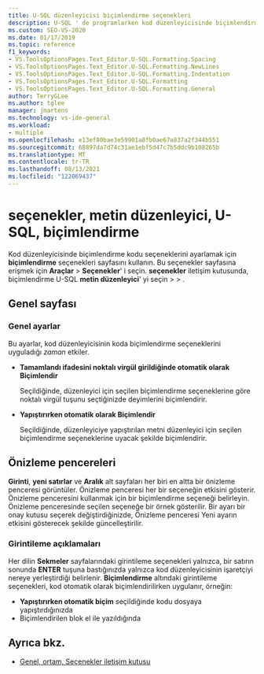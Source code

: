 ```yaml
---
title: U-SQL düzenleyicisi biçimlendirme seçenekleri
description: U-SQL ' de programlarken kod düzenleyicisinde biçimlendirme kodu seçeneklerini ayarlamak için biçimlendirme seçenekleri sayfasını ve alt sayfalarını nasıl kullanacağınızı öğrenin.
ms.custom: SEO-VS-2020
ms.date: 01/17/2019
ms.topic: reference
f1_keywords:
- VS.ToolsOptionsPages.Text_Editor.U-SQL.Formatting.Spacing
- VS.ToolsOptionsPages.Text_Editor.U-SQL.Formatting.NewLines
- VS.ToolsOptionsPages.Text_Editor.U-SQL.Formatting.Indentation
- VS.ToolsOptionsPages.Text_Editor.U-SQL.Formatting
- VS.ToolsOptionsPages.Text_Editor.U-SQL.Formatting.General
author: TerryGLee
ms.author: tglee
manager: jmartens
ms.technology: vs-ide-general
ms.workload:
- multiple
ms.openlocfilehash: e13ef80bae3e59901a8fb0ae67a837a2f344b551
ms.sourcegitcommit: 68897da7d74c31ae1ebf5d47c7b5ddc9b108265b
ms.translationtype: MT
ms.contentlocale: tr-TR
ms.lasthandoff: 08/13/2021
ms.locfileid: "122069437"
---
```

# <a name="options-text-editor-u-sql-formatting"></a>seçenekler, metin düzenleyici, U-SQL, biçimlendirme

Kod düzenleyicisinde biçimlendirme kodu seçeneklerini ayarlamak için **biçimlendirme** seçenekleri sayfasını kullanın. Bu seçenekler sayfasına erişmek için **Araçlar**  >  **Seçenekler**' i seçin. **seçenekler** iletişim kutusunda, biçimlendirme U-SQL **metin düzenleyici**' yi seçin  >    >  .

## <a name="general-page"></a>Genel sayfası

### <a name="general-settings"></a>Genel ayarlar

Bu ayarlar, kod düzenleyicisinin koda biçimlendirme seçeneklerini uyguladığı *zaman* etkiler.

- **Tamamlandı ifadesini noktalı virgül girildiğinde otomatik olarak Biçimlendir**

   Seçildiğinde, düzenleyici için seçilen biçimlendirme seçeneklerine göre noktalı virgül tuşunu seçtiğinizde deyimlerini biçimlendirir.

- **Yapıştırırken otomatik olarak Biçimlendir**

   Seçildiğinde, düzenleyiciye yapıştırılan metni düzenleyici için seçilen biçimlendirme seçeneklerine uyacak şekilde biçimlendirir.

## <a name="preview-windows"></a>Önizleme pencereleri

**Girinti**, **yeni satırlar** ve **Aralık** alt sayfaları her biri en altta bir önizleme penceresi görüntüler. Önizleme penceresi her bir seçeneğin etkisini gösterir. Önizleme penceresini kullanmak için bir biçimlendirme seçeneği belirleyin. Önizleme penceresinde seçilen seçeneğe bir örnek gösterilir. Bir ayarı bir onay kutusu seçerek değiştirdiğinizde, Önizleme penceresi Yeni ayarın etkisini gösterecek şekilde güncelleştirilir.

### <a name="indentation-remarks"></a>Girintileme açıklamaları

Her dilin **Sekmeler** sayfalarındaki girintileme seçenekleri yalnızca, bir satırın sonunda **ENTER** tuşuna bastığınızda yalnızca kod düzenleyicisinin işaretçiyi nereye yerleştirdiği belirlenir. **Biçimlendirme** altındaki girintileme seçenekleri, kod otomatik olarak biçimlendirilirken uygulanır, örneğin:

- **Yapıştırırken otomatik biçim** seçildiğinde kodu dosyaya yapıştırdığınızda
- Biçimlendirilen blok el ile yazıldığında

## <a name="see-also"></a>Ayrıca bkz.

- [Genel, ortam, Seçenekler iletişim kutusu](../../ide/reference/general-environment-options-dialog-box.md)
